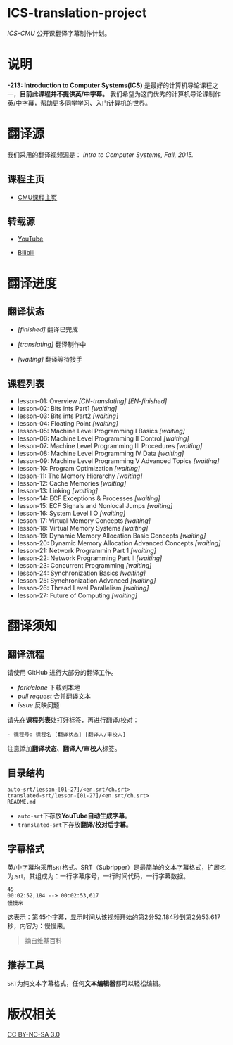 # ICS-translation-project

*ICS-CMU* 公开课翻译字幕制作计划。

# 说明

**-213: Introduction to Computer Systems(ICS)** 是最好的计算机导论课程之一，**目前此课程并不提供英/中字幕。**
我们希望为这门优秀的计算机导论课制作英/中字幕，帮助更多同学学习、入门计算机的世界。

# 翻译源

我们采用的翻译视频源是： *Intro to Computer Systems, Fall, 2015.*

## 课程主页

- [CMU课程主页](http://www.cs.cmu.edu/~./213/index.html)

## 转载源

- [YouTube](https://www.youtube.com/playlist?list=PLbY-cFJNzq7z_tQGq-rxtq_n2QQDf5vnM)

- [Bilibili](https://www.bilibili.com/video/av10774914/)

# 翻译进度

## 翻译状态

- *[finished]* 翻译已完成

- *[translating]* 翻译制作中

- *[waiting]* 翻译等待接手

## 课程列表

- lesson-01: Overview *[CN-translating]* *[EN-finished]*
- lesson-02: Bits ints Part1 *[waiting]*
- lesson-03: Bits ints Part2 *[waiting]*
- lesson-04: Floating Point *[waiting]*
- lesson-05: Machine Level Programming I Basics *[waiting]*
- lesson-06: Machine Level Programming II Control *[waiting]*
- lesson-07: Machine Level Programming III Procedures *[waiting]*
- lesson-08: Machine Level Programming IV Data *[waiting]*
- lesson-09: Machine Level Programming V Advanced Topics *[waiting]*
- lesson-10: Program Optimization *[waiting]*
- lesson-11: The Memory Hierarchy *[waiting]*
- lesson-12: Cache Memories *[waiting]*
- lesson-13: Linking *[waiting]*
- lesson-14: ECF  Exceptions & Processes *[waiting]*
- lesson-15: ECF  Signals and Nonlocal Jumps *[waiting]*
- lesson-16: System Level I O *[waiting]*
- lesson-17: Virtual Memory  Concepts *[waiting]*
- lesson-18: Virtual Memory  Systems *[waiting]*
- lesson-19: Dynamic Memory Allocation  Basic Concepts *[waiting]*
- lesson-20: Dynamic Memory Allocation  Advanced Concepts *[waiting]*
- lesson-21: Network Programmin Part 1 *[waiting]*
- lesson-22: Network Programming Part II *[waiting]*
- lesson-23: Concurrent Programming *[waiting]*
- lesson-24: Synchronization  Basics *[waiting]*
- lesson-25: Synchronization  Advanced *[waiting]*
- lesson-26: Thread Level Parallelism *[waiting]*
- lesson-27: Future of Computing *[waiting]*
 
# 翻译须知

## 翻译流程

请使用 GitHub 进行大部分的翻译工作。

- *fork/clone* 下载到本地
- *pull request* 合并翻译文本
- *issue* 反映问题

请先在**课程列表**处打好标签，再进行翻译/校对：
```
- 课程号: 课程名 [翻译状态] [翻译人/审校人]
```
注意添加**翻译状态**、**翻译人/审校人**标签。

## 目录结构

```
auto-srt/lesson-[01-27]/<en.srt/ch.srt>
translated-srt/lesson-[01-27]/<en.srt/ch.srt>
README.md
```
- `auto-srt`下存放**YouTube自动生成字幕**。
- `translated-srt`下存放**翻译/校对后字幕**。

## 字幕格式

英/中字幕均采用`SRT`格式。SRT（Subripper）是最简单的文本字幕格式，扩展名为.srt，其组成为：一行字幕序号，一行时间代码，一行字幕数据。

```
45
00:02:52,184 --> 00:02:53,617
慢慢来
```
这表示：第45个字幕，显示时间从该视频开始的第2分52.184秒到第2分53.617秒，内容为：慢慢来。

> 摘自维基百科

## 推荐工具

`SRT`为纯文本字幕格式，任何**文本编辑器**都可以轻松编辑。

# 版权相关

[CC BY-NC-SA 3.0](https://creativecommons.org/licenses/by-nc-sa/3.0/)

